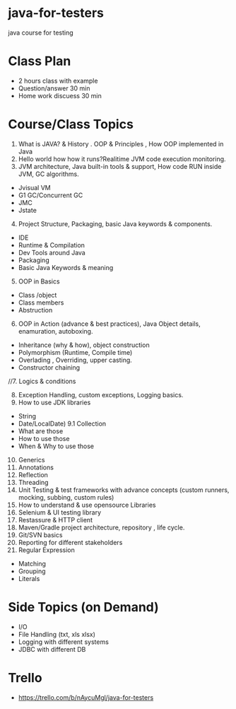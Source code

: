 # java-for-testers

java course for testing

# Class Plan
- 2 hours class with example
- Question/answer 30 min
- Home work discuess 30 min

# Course/Class Topics
1. What is JAVA? & History . OOP & Principles , How OOP implemented in Java 
2. Hello world how how it runs?Realitime JVM code execution monitoring. 
3. JVM architecture, Java built-in tools & support, How code RUN inside JVM, GC algorithms. 
 - Jvisual VM
 - G1 GC/Concurrent GC
 - JMC
 - Jstate
4. Project Structure, Packaging, basic Java keywords & components. 
 - IDE
 - Runtime & Compilation
 - Dev Tools around Java
 - Packaging 
 - Basic Java Keywords & meaning
5. OOP in Basics 
  - Class /object
  - Class members
  - Abstruction
6. OOP in Action (advance & best practices), Java Object details, enamuration, autoboxing. 
 - Inheritance (why & how), object construction
 - Polymorphism (Runtime, Compile time)
 - Overlading , Overriding, upper casting.
 - Constructor chaining
 
//7. Logics & conditions

8. Exception Handling, custom exceptions, Logging basics. 
9. How to use JDK libraries
- String
- Date/LocalDate)
9.1 Collection
- What are those
- How to use those
- When & Why to use those

10. Generics
11. Annotations
12. Reflection
13. Threading
14. Unit Testing & test frameworks with advance concepts (custom runners, mocking, subbing, custom rules)
15. How to understand & use opensource Libraries 
16. Selenium & UI testing library 
17. Restassure & HTTP client 
18. Maven/Gradle project architecture, repository , life cycle. 
19. Git/SVN basics
20. Reporting for different stakeholders
21. Regular Expression
- Matching 
- Grouping
- Literals 

# Side Topics (on Demand)
- I/O 
- File Handling (txt, xls xlsx) 
- Logging with different systems
- JDBC with different DB

# Trello 
- https://trello.com/b/nAycuMgl/java-for-testers


